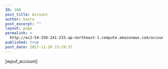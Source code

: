 ```yaml
---
ID: 106
post_title: Account
author: kaoru
post_excerpt: ""
layout: page
permalink: >
  http://ec2-54-250-241-233.ap-northeast-1.compute.amazonaws.com/account-2/
published: true
post_date: 2017-11-20 15:29:37
---
```

[wpuf_account]